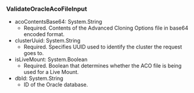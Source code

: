 ### ValidateOracleAcoFileInput
- acoContentsBase64: System.String
  - Required. Contents of the Advanced Cloning Options file in base64 encoded format.
- clusterUuid: System.String
  - Required. Specifies UUID used to identify the cluster the request goes to.
- isLiveMount: System.Boolean
  - Required. Boolean that determines whether the ACO file is being used for a Live Mount.
- dbId: System.String
  - ID of the Oracle database.
